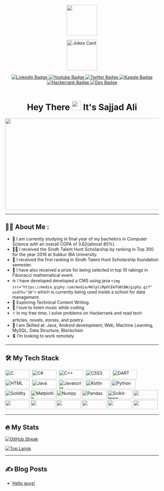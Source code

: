 <div id="header" align="center">
  <img src="https://media.giphy.com/media/M9gbBd9nbDrOTu1Mqx/giphy.gif" width="100"/>
</div>
<p align="center">
   <img src="https://readme-jokes.vercel.app/api" alt="Jokes Card" height="100"/>
 </p>
<div id="badges" align="center">
  <a href="https://www.linkedin.com/in/sajjad-ali-b428b6198">
    <img src="https://img.shields.io/badge/LinkedIn-blue?style=for-the-badge&logo=linkedin&logoColor=white" alt="LinkedIn Badge"/>
  </a>
  <a href="https://www.youtube.com/channel/UCXfYIIBvk2e4H60BdKoznRA">
    <img src="https://img.shields.io/badge/YouTube-red?style=for-the-badge&logo=youtube&logoColor=white" alt="Youtube Badge"/>
  </a>
  <a href="https://twitter.com/ali_imsajjad">
    <img src="https://img.shields.io/badge/Twitter-blue?style=for-the-badge&logo=twitter&logoColor=white" alt="Twitter Badge"/>
  </a>
  <a href="https://www.kaggle.com/sajjadali786">
    <img src = "https://img.shields.io/badge/Kaggle-035a7d?style=for-the-badge&logo=kaggle&logoColor=white" alt="Kaggle Badge"/>
  </a>
</a>
  <a href="https://www.hackerrank.com/sajjad_bscsf19">
    <img src = "https://img.shields.io/badge/-Hackerrank-2EC866?style=for-the-badge&logo=HackerRank&logoColor=white" alt="Hackerrank Badge"/>
  </a>
<a href="https://dev.to/sajjadali54">
    <img src = "https://img.shields.io/badge/dev.to-0A0A0A?style=for-the-badge&logo=dev.to&logoColor=white" alt="Dev Badge"/>
  </a>
</div>
<p align="center">
  <img src="https://komarev.com/ghpvc/?username=SajjadAli54&style=flat-square&color=blue" alt=""/>
</p>
<h1 align="center">
  Hey There
  <img src="https://media.giphy.com/media/hvRJCLFzcasrR4ia7z/giphy.gif" width="30px"/>
  It's Sajjad Ali
</h1>
<div align="center">
  <img src="https://media.giphy.com/media/dWesBcTLavkZuG35MI/giphy.gif" width="600" height="300"/>
</div>

---

## 👨‍💻 About Me :

- 🧑‍ I am currently studying in final year of my bachelors in Computer Science with an overall CGPA of 3.62(almost 85%).
- 👨‍🎓 I received the Sindh Talent Hunt Scholarship by ranking in Top 300 for the year 2019 at Sukkur IBA University.
- 🥇 I received the first ranking in Sindh Talent Hunt Scholarship foundation semester.
- 🥇 I have also received a prize for being selected in top 10 rakings in Fibonacci mathematical event.
- ☕ I have developed developed a CMS using java `<img src="https://media.giphy.com/media/WUlplcMpOCEmTGBtBW/giphy.gif" width="30">` which is currently being used inside a school for data management.
- 🌱 Exploring Technical Content Writing.
- 💌 I love to listen music while coding.
- ⚡ In my free time, I solve problems on Hackerrank and read tech articles, novels, stories, and poetry.
- 🔭 I am Skilled at: Java, Android development, Web, Machine Learning, MySQL, Data Structure, Blockchain
- 🎗️ I’m looking to work remotely.

---

## 🛠️ My Tech Stack

<div>
  <img src="https://img.shields.io/badge/c-%2300599C.svg?style=for-the-badge&logo=c&logoColor=white" title="C" width="80", height="30"/> 
  <img src="https://img.shields.io/badge/c%23-%23239120.svg?style=for-the-badge&logo=c-sharp&logoColor=white" title="C#" width="80", height="30"/> 
  <img src="https://img.shields.io/badge/c++-%2300599C.svg?style=for-the-badge&logo=c%2B%2B&logoColor=white" title="C++" width="80", height="30"/> 
<img src="https://img.shields.io/badge/css3-%231572B6.svg?style=for-the-badge&logo=css3&logoColor=white" title="CSS3" width="80", height="30"/> 
<img src="https://img.shields.io/badge/dart-%230175C2.svg?style=for-the-badge&logo=dart&logoColor=white" title="DART" width="80", height="30"/> 
<img src="https://img.shields.io/badge/html5-%23E34F26.svg?style=for-the-badge&logo=html5&logoColor=white" title="HTML" width="80", height="30"/> 
<img src="https://img.shields.io/badge/java-%23ED8B00.svg?style=for-the-badge&logo=java&logoColor=white" title="Java" width="80", height="30"/> 
<img src="https://img.shields.io/badge/javascript-%23323330.svg?style=for-the-badge&logo=javascript&logoColor=%23F7DF1E" title="Javascript" width="80", height="30"/> 
<img src="https://img.shields.io/badge/kotlin-%237F52FF.svg?style=for-the-badge&logo=kotlin&logoColor=white" title="Kotlin" width="80", height="30"/>
<img src="https://img.shields.io/badge/python-3670A0?style=for-the-badge&logo=python&logoColor=ffdd54" title="Python" width="80", height="30"/>
<img src="https://img.shields.io/badge/Solidity-%23363636.svg?style=for-the-badge&logo=solidity&logoColor=white" title="Solidity" width="80", height="30"/>
<img src="https://img.shields.io/badge/Matplotlib-%23ffffff.svg?style=for-the-badge&logo=Matplotlib&logoColor=white" title="Matplotlib" width="80", height="30"/>
<img src="https://img.shields.io/badge/numpy-%23013243.svg?style=for-the-badge&logo=numpy&logoColor=white" title="Numpy" width="80", height="30"/>
<img src="https://img.shields.io/badge/pandas-%23150458.svg?style=for-the-badge&logo=pandas&logoColor=white" title="Pandas" width="80", height="30"/>
<img src="https://img.shields.io/badge/scikit--learn-%23F7931E.svg?style=for-the-badge&logo=scikit-learn&logoColor=white" title="Scikit-learn" width="80", height="30"/>
<img src="https://img.shields.io/badge/TensorFlow-%23FF6F00.svg?style=for-the-badge&logo=TensorFlow&logoColor=white" width="80", height="30"/>
<img src="https://img.shields.io/badge/Linux-FCC624?style=for-the-badge&logo=linux&logoColor=black" width="80", height="30"/>
<img src="https://img.shields.io/badge/Ethereum-3C3C3D?style=for-the-badge&logo=Ethereum&logoColor=white" width="80", height="30"/>
<img src="https://img.shields.io/badge/Firebase-039BE5?style=for-the-badge&logo=Firebase&logoColor=white" width="80", height="30"/>
<img src="https://img.shields.io/badge/mysql-%2300f.svg?style=for-the-badge&logo=mysql&logoColor=white" width="80", height="30"/>
<img src="https://img.shields.io/badge/sqlite-%2307405e.svg?style=for-the-badge&logo=sqlite&logoColor=white" width="80", height="30"/>
<img src="https://img.shields.io/badge/sqlite-%2307405e.svg?style=for-the-badge&logo=sqlite&logoColor=white" width="80", height="30"/>

</div>

---

## 🔥 My Stats

[![GitHub Streak](http://github-readme-streak-stats.herokuapp.com?user=SajjadAli54&theme=dark&background=000000)](https://git.io/streak-stats)

[![Top Langs](https://github-readme-stats.vercel.app/api/top-langs/?username=SajjadAli54)](https://github.com/anuraghazra/github-readme-stats)

---

## ✍️ Blog Posts

<!-- BLOG-POST-LIST:START -->

- [Hello guys!](https://dev.to/sajjadali54/hello-guys-4pp0)

<!-- BLOG-POST-LIST:END -->

<!---
SajjadAli54/SajjadAli54 is a ✨ special ✨ repository because its `README.md` (this file) appears on your GitHub profile.
You can click the Preview link to take a look at your changes.
--->
